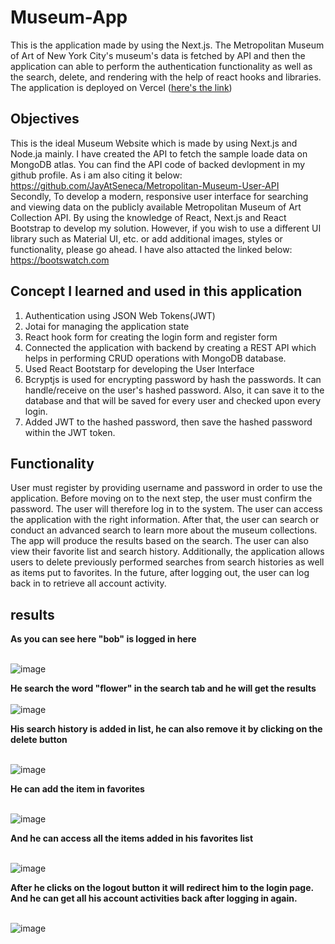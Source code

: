 # Museum-App
This is the application made by using the Next.js. The Metropolitan Museum of Art of New York City's museum's data is fetched by API and then the application can able to perform the authentication functionality as well as the search, delete, and rendering with the help of react hooks and libraries. The application is deployed on Vercel (<a href="https://a6-met-artwork.vercel.app/" target="_blank">here's the link</a>)  


## Objectives

This is the ideal Museum Website which is made by using Next.js and Node.ja mainly. I have created the API to fetch the sample loade data on MongoDB atlas. You can find the API code of backed devlopment in my github profile. As i am also citing it below:
https://github.com/JayAtSeneca/Metropolitan-Museum-User-API
<br> 
Secondly, To develop a modern, responsive user interface for searching and viewing data on the publicly available Metropolitan Museum of Art Collection API.  By using the  knowledge of React, Next.js and React Bootstrap to develop my solution.  However, if you wish to use a different UI library such as Material UI, etc. or add additional images, styles or functionality, please go ahead. I have also attacted the linked below:
https://bootswatch.com

## Concept I learned and used in this application

1. Authentication using JSON Web Tokens(JWT)
2. Jotai for managing the application state
3. React hook form for creating the login form and register form
4. Connected the application with backend by creating a REST API which helps in performing CRUD operations with MongoDB database.
5. Used React Bootstarp for developing the User Interface
6. Bcryptjs is used for encrypting password by hash the passwords. It can handle/receive on the user's hashed password. Also, it can save it to the database and that will be saved for every user and checked upon every login.
7. Added JWT to the hashed password, then save the hashed password within the JWT token.

## Functionality

User must register by providing username and password in order to use the application. Before moving on to the next step, the user must confirm the password.
The user will therefore log in to the system. The user can access the application with the right information. After that, the user can search or conduct an advanced search to learn more about the museum collections. The app will produce the results based on the search. The user can also view their favorite list and search history. Additionally, the application allows users to delete previously performed searches from search histories as well as items put to favorites. In the future, after logging out, the user can log back in to retrieve all account activity.

## results

**As you can see here "bob" is logged in here**
<br>
<br>

![image](https://user-images.githubusercontent.com/97627930/207999469-62d19317-850e-4fe3-bdb7-a97410b288a7.png)


**He search the word "flower" in the search tab and he will get the results**
<br>
<br>
![image](https://user-images.githubusercontent.com/97627930/207999681-dc9c978a-c4d4-4788-8552-18ad12a80307.png)


**His search history is added in list, he can also remove it by clicking on the delete button**
<br>
<br>

![image](https://user-images.githubusercontent.com/97627930/208000010-902a2063-8438-442d-b100-af5b173812b4.png)

**He can add the item in favorites**
<br>
<br>

![image](https://user-images.githubusercontent.com/97627930/208000301-741a7b79-da34-453a-a823-cf12f8307ef1.png)


**And he can access all the items added in his favorites list**
<br>
<br>

![image](https://user-images.githubusercontent.com/97627930/208000394-1bcc714c-ac6b-49b9-afa1-80230a70f0a5.png)


**After he clicks on the logout button it will redirect him to the login page. And he can get all his account activities back after logging in again.**
<br>
<br>

![image](https://user-images.githubusercontent.com/97627930/208000729-5c7f4d1b-4e15-45c7-8901-f8a57a227908.png)
